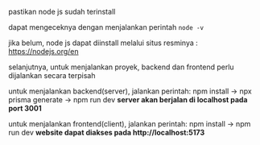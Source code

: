 pastikan node js sudah terinstall

dapat mengeceknya dengan menjalankan perintah `node -v`

jika belum, node js dapat diinstall melalui situs resminya : https://nodejs.org/en

selanjutnya, untuk menjalankan proyek, backend dan frontend perlu dijalankan secara terpisah

untuk menjalankan backend(server), jalankan perintah: npm install -> npx prisma generate -> npm run dev
**server akan berjalan di localhost pada port 3001**

untuk menjalankan frontend(client), jalankan perintah: npm install -> npm run dev
**website dapat diakses pada http://localhost:5173**

